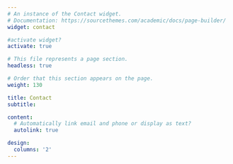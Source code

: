 ```yaml
---
# An instance of the Contact widget.
# Documentation: https://sourcethemes.com/academic/docs/page-builder/
widget: contact

#activate widget?
activate: true

# This file represents a page section.
headless: true

# Order that this section appears on the page.
weight: 130

title: Contact
subtitle:

content:
  # Automatically link email and phone or display as text?
  autolink: true

design:
  columns: '2'
---
```

